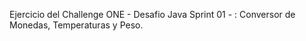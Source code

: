 Ejercicio del Challenge ONE - Desafio Java Sprint 01 - : Conversor de Monedas, Temperaturas y Peso.
